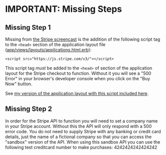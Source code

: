 # IMPORTANT: Missing Steps

## Missing Step 1
Missing from [the Stripe screencast](https://youtu.be/iZgYeyzEMj0) is the addition of the following script tag to the `<head>` section of the application layout file ([app/views/layouts/applications.html.erb](https://github.com/StungEye-RRC/Stripe-It-Up/blob/master/app/views/layouts/application.html.erb)):

    <script src="https://js.stripe.com/v3/"></script>

This script tag *must* be added to the `<head>` of section of the application layout for the Stripe checkout to function. Without it you will see a "500 Error" in your browser's developer console when you click on the "Buy Now" button.

See [my version of the application layout with this script included here](https://github.com/StungEye-RRC/Stripe-It-Up/blob/master/app/views/layouts/application.html.erb).

## Missing Step 2

In order for the Stripe API to function you will need to set a company name in your Stripe account. Without this the API will only respond with a 500 error code. You do not need to supply Stripe with any banking or credit card details, just the name of a fictional company so that you can access the "sandbox" version of the API. When using this sandbox API you can use the following test creditcard number to make purchases: 4242424242424242
